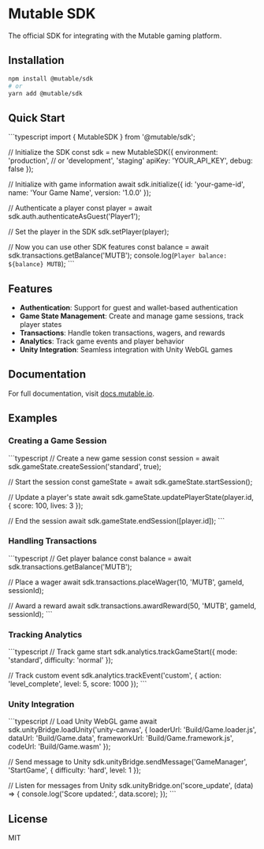 # Mutable SDK

The official SDK for integrating with the Mutable gaming platform.

## Installation

```bash
npm install @mutable/sdk
# or
yarn add @mutable/sdk
```

## Quick Start

\`\`\`typescript
import { MutableSDK } from '@mutable/sdk';

// Initialize the SDK
const sdk = new MutableSDK({
  environment: 'production', // or 'development', 'staging'
  apiKey: 'YOUR_API_KEY',
  debug: false
});

// Initialize with game information
await sdk.initialize({
  id: 'your-game-id',
  name: 'Your Game Name',
  version: '1.0.0'
});

// Authenticate a player
const player = await sdk.auth.authenticateAsGuest('Player1');

// Set the player in the SDK
sdk.setPlayer(player);

// Now you can use other SDK features
const balance = await sdk.transactions.getBalance('MUTB');
console.log(`Player balance: ${balance} MUTB`);
\`\`\`

## Features

- **Authentication**: Support for guest and wallet-based authentication
- **Game State Management**: Create and manage game sessions, track player states
- **Transactions**: Handle token transactions, wagers, and rewards
- **Analytics**: Track game events and player behavior
- **Unity Integration**: Seamless integration with Unity WebGL games

## Documentation

For full documentation, visit [docs.mutable.io](https://docs.mutable.io).

## Examples

### Creating a Game Session

\`\`\`typescript
// Create a new game session
const session = await sdk.gameState.createSession('standard', true);

// Start the session
const gameState = await sdk.gameState.startSession();

// Update a player's state
await sdk.gameState.updatePlayerState(player.id, {
  score: 100,
  lives: 3
});

// End the session
await sdk.gameState.endSession([player.id]);
\`\`\`

### Handling Transactions

\`\`\`typescript
// Get player balance
const balance = await sdk.transactions.getBalance('MUTB');

// Place a wager
await sdk.transactions.placeWager(10, 'MUTB', gameId, sessionId);

// Award a reward
await sdk.transactions.awardReward(50, 'MUTB', gameId, sessionId);
\`\`\`

### Tracking Analytics

\`\`\`typescript
// Track game start
sdk.analytics.trackGameStart({
  mode: 'standard',
  difficulty: 'normal'
});

// Track custom event
sdk.analytics.trackEvent('custom', {
  action: 'level_complete',
  level: 5,
  score: 1000
});
\`\`\`

### Unity Integration

\`\`\`typescript
// Load Unity WebGL game
await sdk.unityBridge.loadUnity('unity-canvas', {
  loaderUrl: 'Build/Game.loader.js',
  dataUrl: 'Build/Game.data',
  frameworkUrl: 'Build/Game.framework.js',
  codeUrl: 'Build/Game.wasm'
});

// Send message to Unity
sdk.unityBridge.sendMessage('GameManager', 'StartGame', {
  difficulty: 'hard',
  level: 1
});

// Listen for messages from Unity
sdk.unityBridge.on('score_update', (data) => {
  console.log('Score updated:', data.score);
});
\`\`\`

## License

MIT
